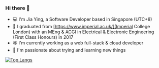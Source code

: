### Hi there 👋

<!--
**jiayingo/jiayingo** is a ✨ _special_ ✨ repository because its `README.md` (this file) appears on your GitHub profile.

Here are some ideas to get you started:

- 🔭 I’m currently working on ...
- 🌱 I’m currently learning ...
- 👯 I’m looking to collaborate on ...
- 🤔 I’m looking for help with ...
- 💬 Ask me about ...
- 📫 How to reach me: ...
- 😄 Pronouns: ...
- ⚡ Fun fact: ...
-->

- 💻 I'm Jia Ying, a Software Developer based in Singapore (UTC+8)
- 📔 I graduated from [https://www.imperial.ac.uk/](Imperial College London) with an MEng & ACGI in Electrical & Electronic Engineering (First Class Honours) in 2017
- 🕸 I'm currently working as a web full-stack & cloud developer
- 🧡 I'm passionate about trying and learning new things

[![Top Langs](https://github-readme-stats-git-masterrstaa-rickstaa.vercel.app/api/top-langs/?username=jiayingo)](https://github.com/jiayingo/github-readme-stats)
